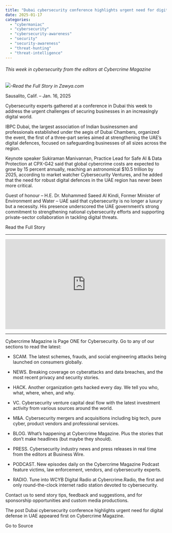 ```yaml
---
title: "Dubai cybersecurity conference highlights urgent need for digital defense in UAE"
date: 2025-01-17
categories: 
  - "cybermaniac"
  - "cybersecurity"
  - "cybersecurity-awareness"
  - "security"
  - "security-awareness"
  - "threat-hunting"
  - "threat-intelligence"
---
```


###### _This week in cybersecurity from the editors at Cybercrime Magazine_

_![](http://cybersecurityventures.com/wp-content/uploads/2020/09/icon-rss.png)–Read the Full Story in Zawya.com_

Sausalito, Calif. – Jan. 16, 2025

Cybersecurity experts gathered at a conference in Dubai this week to address the urgent challenges of securing businesses in an increasingly digital world.

IBPC Dubai, the largest association of Indian businessmen and professionals established under the aegis of Dubai Chambers, organized the event, the first of a three-part series aimed at strengthening the UAE’s digital defences, focused on safeguarding businesses of all sizes across the region.

Keynote speaker Sukiraman Manivannan, Practice Lead for Safe AI & Data Protection at CPX-G42 said that global cybercrime costs are expected to grow by 15 percent annually, reaching an astronomical $10.5 trillion by 2025, according to market watcher Cybersecurity Ventures, and he added that the need for robust digital defences in the UAE region has never been more critical.

Guest of honour – H.E. Dr. Mohammed Saeed Al Kindi, Former Minister of Environment and Water – UAE said that cybersecurity is no longer a luxury but a necessity. His presence underscored the UAE government’s strong commitment to strengthening national cybersecurity efforts and supporting private-sector collaboration in tackling digital threats.

Read the Full Story

* * *

<iframe title="Steve Morgan, Cybereconomy Pundit" width="500" height="281" src="https://www.youtube.com/embed/8lyNduR7iOw?feature=oembed" frameborder="0" allow="accelerometer; autoplay; clipboard-write; encrypted-media; gyroscope; picture-in-picture; web-share" referrerpolicy="strict-origin-when-cross-origin" allowfullscreen></iframe>

* * *

Cybercrime Magazine is Page ONE for Cybersecurity. Go to any of our sections to read the latest:

- SCAM. The latest schemes, frauds, and social engineering attacks being launched on consumers globally.

- NEWS. Breaking coverage on cyberattacks and data breaches, and the most recent privacy and security stories.

- HACK. Another organization gets hacked every day. We tell you who, what, where, when, and why.

- VC. Cybersecurity venture capital deal flow with the latest investment activity from various sources around the world.

- M&A. Cybersecurity mergers and acquisitions including big tech, pure cyber, product vendors and professional services.

- BLOG. What’s happening at Cybercrime Magazine. Plus the stories that don’t make headlines (but maybe they should).

- PRESS. Cybersecurity industry news and press releases in real time from the editors at Business Wire.

- PODCAST. New episodes daily on the Cybercrime Magazine Podcast feature victims, law enforcement, vendors, and cybersecurity experts.

- RADIO. Tune into WCYB Digital Radio at Cybercrime.Radio, the first and only round-the-clock internet radio station devoted to cybersecurity.

Contact us to send story tips, feedback and suggestions, and for sponsorship opportunities and custom media productions.

The post Dubai cybersecurity conference highlights urgent need for digital defense in UAE appeared first on Cybercrime Magazine.

Go to Source

